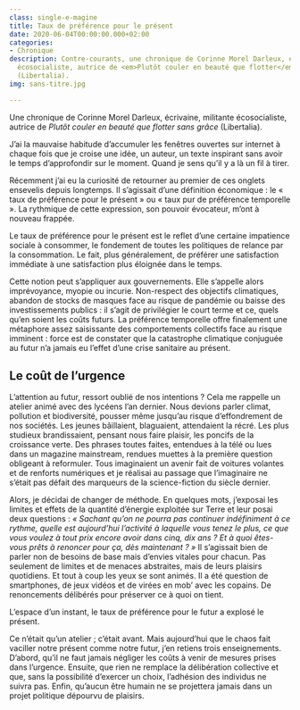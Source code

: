 ```yaml
---
class: single-e-magine
title: Taux de préférence pour le présent
date: 2020-06-04T00:00:00.000+02:00
categories:
- Chronique
description: Contre-courants, une chronique de Corinne Morel Darleux, écrivaine, militante
  écosocialiste, autrice de <em>Plutôt couler en beauté que flotter</em> sans grâce
  (Libertalia).
img: sans-titre.jpg

---
```

<div class="chapeau">

Une chronique de Corinne Morel Darleux, écrivaine, militante écosocialiste, autrice de _Plutôt couler en beauté que flotter sans grâce_ (Libertalia).

</div>

J’ai la mauvaise habitude d’accumuler les fenêtres ouvertes sur internet à chaque fois que je croise une idée, un auteur, un texte inspirant sans avoir le temps d’approfondir sur le moment. Quand je sens qu’il y a là un fil à tirer.

Récemment j’ai eu la curiosité de retourner au premier de ces onglets ensevelis depuis longtemps. Il s’agissait d’une définition économique : le « taux de préférence pour le présent » ou « taux pur de préférence temporelle ». La rythmique de cette expression, son pouvoir évocateur, m’ont à nouveau frappée.

Le taux de préférence pour le présent est le reflet d’une certaine impatience sociale à consommer, le fondement de toutes les politiques de relance par la consommation. Le fait, plus généralement, de préférer une satisfaction immédiate à une satisfaction plus éloignée dans le temps.

Cette notion peut s’appliquer aux gouvernements. Elle s’appelle alors imprévoyance, myopie ou incurie. Non-respect des objectifs climatiques, abandon de stocks de masques face au risque de pandémie ou baisse des investissements publics : il s’agit de privilégier le court terme et ce, quels qu’en soient les coûts futurs. La préférence temporelle offre finalement une métaphore assez saisissante des comportements collectifs face au risque imminent : force est de constater que la catastrophe climatique conjuguée au futur n’a jamais eu l’effet d’une crise sanitaire au présent.

## Le coût de l’urgence

L’attention au futur, ressort oublié de nos intentions ? Cela me rappelle un atelier animé avec des lycéens l’an dernier. Nous devions parler climat, pollution et biodiversité, pousser même jusqu’au risque d’effondrement de nos sociétés. Les jeunes bâillaient, blaguaient, attendaient la récré. Les plus studieux brandissaient, pensant nous faire plaisir, les poncifs de la croissance verte. Des phrases toutes faites, entendues à la télé ou lues dans un magazine mainstream, rendues muettes à la première question obligeant à reformuler. Tous imaginaient un avenir fait de voitures volantes et de renforts numériques et je réalisai au passage que l’imaginaire ne s’était pas défait des marqueurs de la science-fiction du siècle dernier.

Alors, je décidai de changer de méthode. En quelques mots, j’exposai les limites et effets de la quantité d’énergie exploitée sur Terre et leur posai deux questions : _« Sachant qu’on ne pourra pas continuer indéfiniment à ce rythme, quelle est aujourd’hui l’activité à laquelle vous tenez le plus, ce que vous voulez à tout prix encore avoir dans cinq, dix ans ? Et à quoi êtes-vous prêts à renoncer pour ça, dès maintenant ? »_ Il s’agissait bien de parler non de besoins de base mais d’envies vitales pour chacun. Pas seulement de limites et de menaces abstraites, mais de leurs plaisirs quotidiens. Et tout à coup les yeux se sont animés. Il a été question de smartphones, de jeux vidéos et de virées en mob’ avec les copains. De renoncements délibérés pour préserver ce à quoi on tient.

L’espace d’un instant, le taux de préférence pour le futur a explosé le présent.

Ce n’était qu’un atelier ; c’était avant. Mais aujourd’hui que le chaos fait vaciller notre présent comme notre futur, j’en retiens trois enseignements. D’abord, qu’il ne faut jamais négliger les coûts à venir de mesures prises dans l’urgence. Ensuite, que rien ne remplace la délibération collective et que, sans la possibilité d’exercer un choix, l’adhésion des individus ne suivra pas. Enfin, qu’aucun être humain ne se projettera jamais dans un projet&nbsp;politique&nbsp;dépourvu&nbsp;de&nbsp;plaisirs.